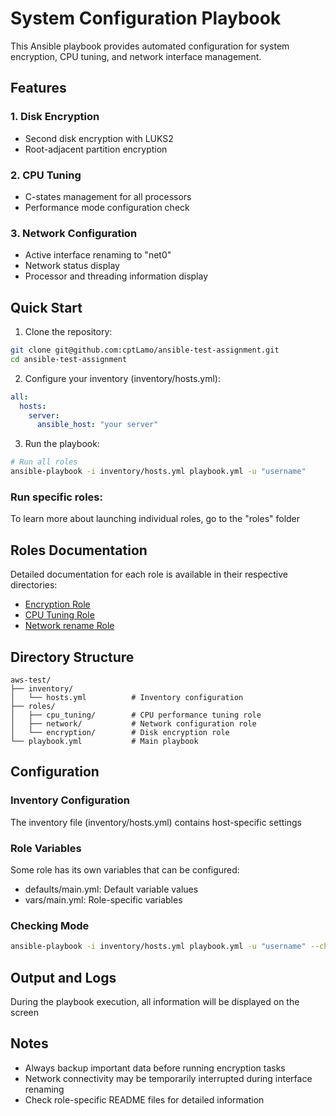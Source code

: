 # System Configuration Playbook

This Ansible playbook provides automated configuration for system encryption, CPU tuning, and network interface management.

## Features

### 1. Disk Encryption
- Second disk encryption with LUKS2
- Root-adjacent partition encryption

### 2. CPU Tuning
- C-states management for all processors
- Performance mode configuration check

### 3. Network Configuration
- Active interface renaming to "net0"
- Network status display
- Processor and threading information display

## Quick Start

1. Clone the repository:
```bash
git clone git@github.com:cptLamo/ansible-test-assignment.git
cd ansible-test-assignment
```

2. Configure your inventory (inventory/hosts.yml):
```yaml
all:
  hosts:
    server:
      ansible_host: "your server"
```

3. Run the playbook:
```bash
# Run all roles
ansible-playbook -i inventory/hosts.yml playbook.yml -u "username"
```

### Run specific roles:
To learn more about launching individual roles, go to the "roles" folder

## Roles Documentation

Detailed documentation for each role is available in their respective directories:

- [Encryption Role](roles/encryption/README.md)
- [CPU Tuning Role](roles/cpu_tuning/README.md)
- [Network rename Role](roles/network/README.md)

## Directory Structure
```
aws-test/
├── inventory/
│   └── hosts.yml          # Inventory configuration
├── roles/
│   ├── cpu_tuning/        # CPU performance tuning role
│   ├── network/           # Network configuration role
│   └── encryption/        # Disk encryption role
└── playbook.yml           # Main playbook
```

## Configuration

### Inventory Configuration
The inventory file (inventory/hosts.yml) contains host-specific settings

### Role Variables
Some role has its own variables that can be configured:
- defaults/main.yml: Default variable values
- vars/main.yml: Role-specific variables

### Checking Mode
```bash
ansible-playbook -i inventory/hosts.yml playbook.yml -u "username" --check
```

## Output and Logs

During the playbook execution, all information will be displayed on the screen

## Notes

- Always backup important data before running encryption tasks
- Network connectivity may be temporarily interrupted during interface renaming
- Check role-specific README files for detailed information